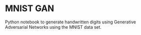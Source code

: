 # MNIST GAN
Python notebook to generate handwritten digits using Generative Adversarial Networks using the MNIST data set.
